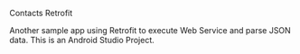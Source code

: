 Contacts Retrofit

Another sample app using Retrofit to execute Web Service and parse JSON data. 
This is an Android Studio Project.
